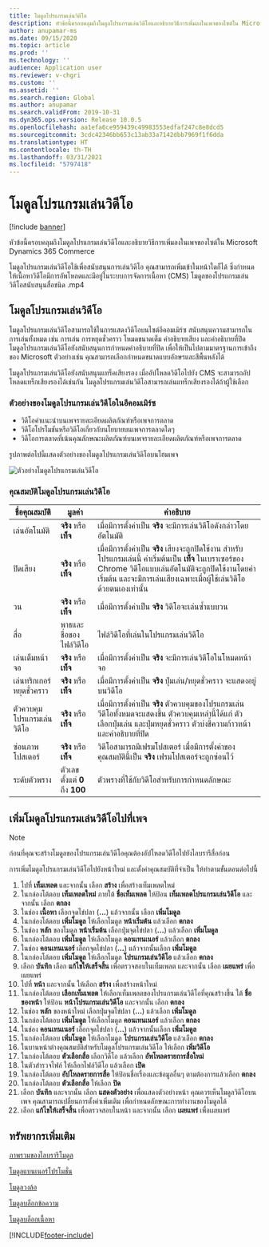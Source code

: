 ```yaml
---
title: โมดูลโปรแกรมเล่นวิดีโอ
description: หัวข้อนี้ครอบคลุมถึงโมดูลโปรแกรมเล่นวิดีโอและอธิบายวิธีการเพิ่มลงในเพจของไซต์ใน Microsoft Dynamics 365 Commerce
author: anupamar-ms
ms.date: 09/15/2020
ms.topic: article
ms.prod: ''
ms.technology: ''
audience: Application user
ms.reviewer: v-chgri
ms.custom: ''
ms.assetid: ''
ms.search.region: Global
ms.author: anupamar
ms.search.validFrom: 2019-10-31
ms.dyn365.ops.version: Release 10.0.5
ms.openlocfilehash: aa1efa6ce959439c49983553edfaf247c8e8dcd5
ms.sourcegitcommit: 3cdc42346bb653c13ab33a7142dbb7969f1f6dda
ms.translationtype: HT
ms.contentlocale: th-TH
ms.lasthandoff: 03/31/2021
ms.locfileid: "5797418"
---
```

# <a name="video-player-module"></a>โมดูลโปรแกรมเล่นวิดีโอ

[!include [banner](includes/banner.md)]

หัวข้อนี้ครอบคลุมถึงโมดูลโปรแกรมเล่นวิดีโอและอธิบายวิธีการเพิ่มลงในเพจของไซต์ใน Microsoft Dynamics 365 Commerce

โมดูลโปรแกรมเล่นวิดีโอใช้เพื่อสนับสนุนการเล่นวิดีโอ คุณสามารถเพิ่มเข้าในหน้าใดก็ได้ ซึ่งกำหนดให้เนื้อหาวิดีโอมีการอัพโหลดและมีอยู่ในระบบการจัดการเนื้อหา (CMS) โมดูลของโปรแกรมเล่นวิดีโอสนับสนุนสื่อชนิด .mp4

## <a name="video-player-module"></a>โมดูลโปรแกรมเล่นวิดีโอ

โมดูลโปรแกรมเล่นวิดีโอสามารถใช้ในการแสดงวิดีโอบนไซต์อีคอมเมิร์ซ สนับสนุนความสามารถในการเล่นทั้งหมด เช่น การเล่น การหยุดชั่วคราว โหมดขนาดเต็ม คำอธิบายเสียง และคำอธิบายที่ปิด โมดูลโปรแกรมเล่นวิดีโอยังสนับสนุนการกำหนดคำอธิบายที่ปิด เพื่อให้เป็นไปตามมาตรฐานการเข้าถึงของ Microsoft ตัวอย่างเช่น คุณสามารถเลือกกำหนดขนาดแบบอักษรและสีพื้นหลังได้

โมดูลโปรแกรมเล่นวิดีโอยังสนับสนุนแทร็คเสียงรอง เมื่ออัปโหลดวิดีโอไปยัง CMS จะสามารถอัปโหลดแทร็กเสียงรองได้เช่นกัน โมดูลโปรแกรมเล่นวิดีโอสามารถเล่นแทร็กเสียงรองได้ถ้าผู้ใช้เลือก

### <a name="examples-of-video-player-modules-in-e-commerce"></a>ตัวอย่างของโมดูลโปรแกรมเล่นวิดีโอในอีคอมเมิร์ซ

- วิดีโอคำแนะนำบนเพจรายละเอียดผลิตภัณฑ์หรือเพจการตลาด
- วิดีโอโปรโมชันหรือวิดีโอเกี่ยวกับนโยบายบนเพจการตลาดใดๆ
- วิดีโอการตลาดที่เน้นคุณลักษณะผลิตภัณฑ์บนเพจรายละเอียดผลิตภัณฑ์หรือเพจการตลาด

รูปภาพต่อไปนี้แสดงตัวอย่างของโมดูลโปรแกรมเล่นวิดีโอบนโฮมเพจ

![ตัวอย่างโมดูลโปรแกรมเล่นวิดีโอ](./media/ecommerce-videoplayer.PNG)

### <a name="video-player-module-properties"></a>คุณสมบัติโมดูลโปรแกรมเล่นวิดีโอ

| ชื่อคุณสมบัติ         | มูลค่า                               | คำอธิบาย |
|-----------------------|-------------------------------------|-------------|
| เล่นอัตโนมัติ             | **จริง** หรือ **เท็จ**               | เมื่อมีการตั้งค่าเป็น **จริง** จะมีการเล่นวิดีโอดังกล่าวโดยอัตโนมัติ |
| ปิดเสียง                  | **จริง** หรือ **เท็จ**               | เมื่อมีการตั้งค่าเป็น **จริง** เสียงจะถูกปิดใช้งาน สำหรับโปรแกรมเล่นนี้ ค่าเริ่มต้นเป็น **เท็จ** ในเบราเซอร์ของ Chrome วิดีโอแบบเล่นอัตโนมัติจะถูกปิดใช้งานโดยค่าเริ่มต้น และจะมีการเล่นเสียงเฉพาะเมื่อผู้ใช้เล่นวิดีโอด้วยตนเองเท่านั้น |
| วน                  | **จริง** หรือ **เท็จ**               | เมื่อมีการตั้งค่าเป็น **จริง** วิดีโอจะเล่นซ้ำแบบวน |
| สื่อ                 | พาธและชื่อของไฟล์วิดีโอ | ไฟล์วิดีโอที่เล่นในโปรแกรมเล่นวิดีโอ |
| เล่นเต็มหน้าจอ       | **จริง** หรือ **เท็จ**               | เมื่อมีการตั้งค่าเป็น **จริง** จะมีการเล่นวิดีโอในโหมดหน้าจอ |
| เล่นทริกเกอร์หยุดชั่วคราว    | **จริง** หรือ **เท็จ**               | เมื่อมีการตั้งค่าเป็น **จริง** ปุ่มเล่น/หยุดชั่วคราว จะแสดงอยู่บนวิดีโอ |
| ตัวควบคุมโปรแกรมเล่นวิดีโอ | **จริง** หรือ **เท็จ**               | เมื่อมีการตั้งค่าเป็น **จริง** ตัวควบคุมของโปรแกรมเล่นวีดีโอทั้งหมดจะแสดงขึ้น ตัวควบคุมเหล่านี้ได้แก่ ตัวเลือกปุ่มเล่น และปุ่มหยุดชั่วคราว ตัวบ่งชี้ความก้าวหน้า และคำอธิบายที่ปิด |
| ซ่อนภาพโปสเตอร์     | **จริง** หรือ **เท็จ**               | วิดีโอสามารถมีเฟรมโปสเตอร์ เมื่อมีการตั้งค่าของคุณสมบัตินี้เป็น **จริง** เฟรมโปสเตอร์จะถูกซ่อนไว้ |
| ระดับตัวพราง            | ตัวเลขตั้งแต่ **0** ถึง **100** | ตัวพรางที่ใช้กับวิดีโอสำหรับการกำหนดลักษณะ |

## <a name="add-a-video-player-module-to-a-page"></a>เพิ่มโมดูลโปรแกรมเล่นวิดีโอไปที่เพจ

> [!NOTE] 
> ก่อนที่คุณจะสร้างโมดูลของโปรแกรมเล่นวิดีโอคุณต้องอัปโหลดวิดีโอไปยังไลบรารีสื่อก่อน

การเพิ่มโมดูลโปรแกรมเล่นวิดีโอไปยังหน้าใหม่ และตั้งค่าคุณสมบัติที่จำเป็น ให้ทำตามขั้นตอนต่อไปนี้

1. ไปที่ **เท็มเพลต** และจากนั้น เลือก **สร้าง** เพื่อสร้างเท็มเพลตใหม่
1. ในกล่องโต้ตอบ **เท็มเพลตใหม่** ภายใต้ **ชื่อเท็มเพลต** ให้ป้อน **เท็มเพลตโปรแกรมเล่นวิดีโอ** และจากนั้น เลือก **ตกลง**
1. ในช่อง **เนื้อหา** เลือกจุดไข่ปลา (**...**) แล้วจากนั้น เลือก **เพิ่มโมดูล**
1. ในกล่องโต้ตอบ **เพิ่มโมดูล** ให้เลือกโมดูล **หน้าเริ่มต้น** แล้วเลือก **ตกลง**
1. ในช่อง **หลัก** ของโมดูล **หน้าเริ่มต้น** เลือกปุ่มจุดไข่ปลา (**...**) แล้วเลือก **เพิ่มโมดูล**
1. ในกล่องโต้ตอบ **เพิ่มโมดูล** ให้เลือกโมดูล **คอนเทนเนอร์** แล้วเลือก **ตกลง**
1. ในช่อง **คอนเทนเนอร์** เลือกจุดไข่ปลา (**...**) แล้วจากนั้นเลือก **เพิ่มโมดูล**
1. ในกล่องโต้ตอบ **เพิ่มโมดูล** ให้เลือกโมดูล **โปรแกรมเล่นวิดีโอ** แล้วเลือก **ตกลง**
1. เลือก **บันทึก** เลือก **แก้ไขให้เสร็จสิ้น** เพื่อตรวจสอบในเท็มเพลต และจากนั้น เลือก **เผยแพร่** เพื่อเผยแพร่ 
1. ไปที่ **หน้า** และจากนั้น ให้เลือก **สร้าง** เพื่อสร้างหน้าใหม่
1. ในกล่องโต้ตอบ **เลือกเท็มเพลต** ให้เลือกเท็มเพลตของโปรแกรมเล่นวิดีโอที่คุณสร้างขึ้น ใต้ **ชื่อของหน้า** ให้ป้อน **หน้าโปรแกรมเล่นวิดีโอ** และจากนั้น เลือก **ตกลง**
1. ในช่อง **หลัก** ของหน้าใหม่ เลือกปุ่มจุดไข่ปลา (**...**) แล้วเลือก **เพิ่มโมดูล**
1. ในกล่องโต้ตอบ **เพิ่มโมดูล** ให้เลือกโมดูล **คอนเทนเนอร์** แล้วเลือก **ตกลง**
1. ในช่อง **คอนเทนเนอร์** เลือกจุดไข่ปลา (**...**) แล้วจากนั้นเลือก **เพิ่มโมดูล**
1. ในกล่องโต้ตอบ **เพิ่มโมดูล** ให้เลือกโมดูล **โปรแกรมเล่นวิดีโอ** แล้วเลือก **ตกลง**
1. ในบานหน้าต่างคุณสมบัติสำหรับโมดูลโปรแกรมเล่นวิดีโอ ให้เลือก **เพิ่มวิดีโอ**
1. ในกล่องโต้ตอบ **ตัวเลือกสื่อ** เลือกวิดีโอ แล้วเลือก **อัพโหลดรายการสื่อใหม่**
1. ในตัวสำรวจไฟล์ ให้เลือกไฟล์วิดีโอ แล้วเลือก **เปิด**
1. ในกล่องโต้ตอบ **อัปโหลดรายการสื่อ** ให้ป้อนชื่อเรื่องและข้อมูลอื่นๆ ตามต้องการแล้วเลือก **ตกลง**
1. ในกล่องโต้ตอบ **ตัวเลือกสื่อ** ให้เลือก **ปิด**
1. เลือก **บันทึก** และจากนั้น เลือก **แสดงตัวอย่าง** เพื่อแสดงตัวอย่างหน้า คุณควรเห็นโมดูลวิดีโอบนเพจ คุณสามารถเปลี่ยนการตั้งค่าเพิ่มเติม เพื่อกำหนดลักษณะการทำงานของโมดูลได้
1. เลือก **แก้ไขให้เสร็จสิ้น** เพื่อตรวจสอบในหน้า และจากนั้น เลือก **เผยแพร่** เพื่อเผยแพร่ 

## <a name="additional-resources"></a>ทรัพยากรเพิ่มเติม

[ภาพรวมของไลบรารีโมดูล](starter-kit-overview.md)

[โมดูลแบนเนอร์โปรโมชั่น](add-alert.md)

[โมดูลวงล้อ](add-carousel.md)

[โมดูลบล็อกข้อความ](add-content-rich-block.md)

[โมดูลบล็อกเนื้อหา](add-hero-module.md)


[!INCLUDE[footer-include](../includes/footer-banner.md)]